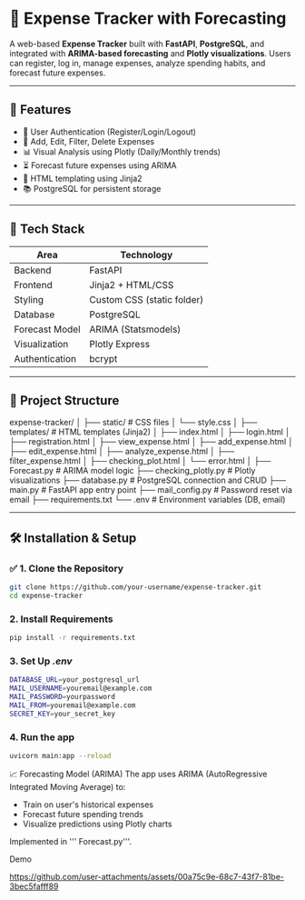 # 💸 Expense Tracker with Forecasting

A web-based **Expense Tracker** built with **FastAPI**, **PostgreSQL**, and integrated with **ARIMA-based forecasting** and **Plotly visualizations**. Users can register, log in, manage expenses, analyze spending habits, and forecast future expenses.

---

## 🚀 Features

- 🔐 User Authentication (Register/Login/Logout)
- 📆 Add, Edit, Filter, Delete Expenses
- 📊 Visual Analysis using Plotly (Daily/Monthly trends)
- ⏳ Forecast future expenses using ARIMA
- 📁 HTML templating using Jinja2
- 📚 PostgreSQL for persistent storage

---

## 🧠 Tech Stack

| Area            | Technology             |
|-----------------|------------------------|
| Backend         | FastAPI                |
| Frontend        | Jinja2 + HTML/CSS      |
| Styling         | Custom CSS (static folder) |
| Database        | PostgreSQL             |
| Forecast Model  | ARIMA (Statsmodels)    |
| Visualization   | Plotly Express         |
| Authentication  | bcrypt                 |

---

## 📁 Project Structure
expense-tracker/
│
├── static/ # CSS files
│ └── style.css
│
├── templates/ # HTML templates (Jinja2)
│ ├── index.html
│ ├── login.html
│ ├── registration.html
│ ├── view_expense.html
│ ├── add_expense.html
│ ├── edit_expense.html
│ ├── analyze_expense.html
│ ├── filter_expense.html
│ ├── checking_plot.html
│ └── error.html
│
├── Forecast.py # ARIMA model logic
├── checking_plotly.py # Plotly visualizations
├── database.py # PostgreSQL connection and CRUD
├── main.py # FastAPI app entry point
├── mail_config.py # Password reset via email
├── requirements.txt
└── .env # Environment variables (DB, email)


---

## 🛠️ Installation & Setup

### ✅ 1. Clone the Repository

```bash
git clone https://github.com/your-username/expense-tracker.git
cd expense-tracker
```
### 2. Install Requirements
```bash
pip install -r requirements.txt
```
### 3. Set Up *.env*
```bash
DATABASE_URL=your_postgresql_url
MAIL_USERNAME=youremail@example.com
MAIL_PASSWORD=yourpassword
MAIL_FROM=youremail@example.com
SECRET_KEY=your_secret_key
```

### 4. Run the app 
```bash
uvicorn main:app --reload
```

📈 Forecasting Model (ARIMA)
The app uses ARIMA (AutoRegressive Integrated Moving Average) to:

  - Train on user's historical expenses
  - Forecast future spending trends
  - Visualize predictions using Plotly charts

Implemented in ''' Forecast.py'''.


Demo 




https://github.com/user-attachments/assets/00a75c9e-68c7-43f7-81be-3bec5fafff89


